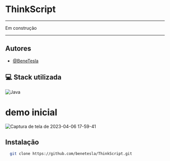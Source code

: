 # ThinkScript
****
Em construção
*****



## Autores

-  [@BeneTesla](https://github.com/benetesla)

## 💻 Stack utilizada

![Java](https://img.shields.io/badge/java-%23ED8B00.svg?style=for-the-badge&logo=java&logoColor=white) 

# demo inicial

![Captura de tela de 2023-04-06 17-59-41](https://user-images.githubusercontent.com/78994881/230493509-e5a287cf-0be6-4e69-a6db-5cce8e832562.png)


## Instalação


```bash
  git clone https://github.com/benetesla/ThinkScript.git
```
    
